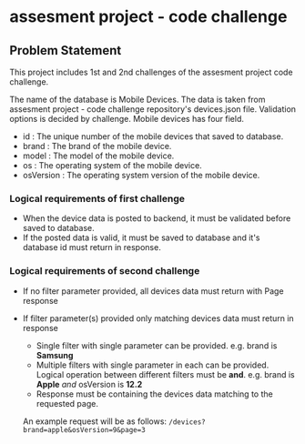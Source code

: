 <!-- ABOUT THE PROJECT -->
# assesment project - code challenge

## Problem Statement

This project includes 1st and 2nd challenges of the assesment project code challenge.

The name of the database is Mobile Devices.
The data is taken from assesment project - code challenge repository's devices.json file.
Validation options is decided by challenge.
Mobile devices has four field.
- id : The unique number of the mobile devices that saved to database.
- brand : The brand of the mobile device.
- model : The model of the mobile device.
- os : The operating system of the mobile device.
- osVersion : The operating system version of the mobile device.

### Logical requirements of first challenge
- When the device data is posted to backend, it must be validated before saved to database.
- If the posted data is valid, it must be saved to database and it's database id must return in response.

### Logical requirements of second challenge
- If no filter parameter provided, all devices data must return with Page response
- If filter parameter(s) provided only matching devices data must return in response
  - Single filter with single parameter can be provided. e.g. brand is **Samsung**
  - Multiple filters with single parameter in each can be provided. Logical operation between different filters must be **and**. e.g. brand is **Apple** *and* osVersion is **12.2**
  - Response must be containing the devices data matching to the requested page.
  
  An example request will be as follows:
  `/devices?brand=apple&osVersion=9&page=3`
